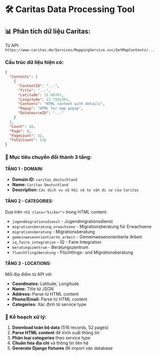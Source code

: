 # 🛠️ Caritas Data Processing Tool

## 📊 **Phân tích dữ liệu Caritas:**

Từ API: `https://www.caritas.de/Services/MappingService.svc/GetMapContents/...`

### **Cấu trúc dữ liệu hiện có:**

```json
{
  "Contents": [
    {
      "ContentID": "...",
      "Title": "...",
      "Latitude": 51.04707,
      "Longitude": 13.7592301,
      "Contents": "HTML content with details",
      "Popup": "HTML for map popup",
      "DataSourceID": "..."
    }
  ],
  "Count": 10,
  "Page": 0,
  "PageCount": 52,
  "TotalCount": 516
}
```

### **🎯 Mục tiêu chuyển đổi thành 3 tầng:**

#### **TẦNG 1 - DOMAIN:**
- **Domain ID:** `caritas_deutschland`
- **Name:** `Caritas Deutschland`
- **Description:** `Các dịch vụ xã hội và tư vấn di cư của Caritas`

#### **TẦNG 2 - CATEGORIES:**
Dựa trên `<h2 class="kicker">` trong HTML content:
- `jugendmigrationsdienst` - Jugendmigrationsdienst
- `migrationsberatung_erwachsene` - Migrationsberatung für Erwachsene
- `migrationsberatung` - Migrationsberatung
- `gemeinwesenorientierte_arbeit` - Gemeinwesenorientierte Arbeit
- `iq_faire_integration` - IQ - Faire Integration
- `beratungszentrum` - Beratungszentrum
- `fluechtlingsberatung` - Flüchtlings- und Migrationsberatung

#### **TẦNG 3 - LOCATIONS:**
Mỗi địa điểm từ API với:
- **Coordinates:** Latitude, Longitude
- **Name:** Title từ JSON
- **Address:** Parse từ HTML content  
- **Phone/Email:** Parse từ HTML content
- **Categories:** Xác định từ service type

### **🔧 Kế hoạch xử lý:**

1. **Download toàn bộ data** (516 records, 52 pages)
2. **Parse HTML content** để trích xuất thông tin
3. **Phân loại categories** theo service type
4. **Chuẩn hóa địa chỉ** và thông tin liên hệ
5. **Generate Django fixtures** để import vào database